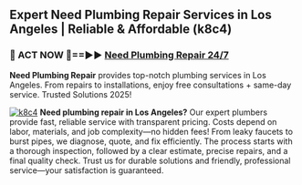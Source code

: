 ## Expert Need Plumbing Repair Services in Los Angeles | Reliable & Affordable (k8c4)  

<h3>🚿 ACT NOW 🌟==►► <a href="https://tinyurl.com/2ne6vx2x" rel="nofollow">Need Plumbing Repair 24/7</a></h3>

**Need Plumbing Repair** provides top-notch plumbing services in Los Angeles. From repairs to installations, enjoy free consultations + same-day service. Trusted Solutions 2025!

[![k8c4](https://i.imgur.com/4PFF4AK.jpeg)](https://tinyurl.com/2ne6vx2x)
**Need plumbing repair in Los Angeles?** Our expert plumbers provide fast, reliable service with transparent pricing. Costs depend on labor, materials, and job complexity—no hidden fees! From leaky faucets to burst pipes, we diagnose, quote, and fix efficiently. The process starts with a thorough inspection, followed by a clear estimate, precise repairs, and a final quality check. Trust us for durable solutions and friendly, professional service—your satisfaction is guaranteed.
